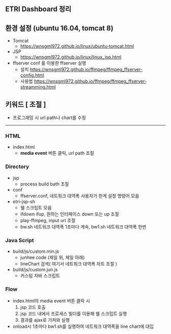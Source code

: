 
## ETRI Dashboard 정리

## 환경 설정 (ubuntu 16.04, tomcat 8)
* Tomcat
  * <https://wnsgml972.github.io/linux/ubuntu-tomcat.html>
* JSP 
  * <https://wnsgml972.github.io/linux/linux_jsp.html>
* ffserver conf 를 이용한 ffserver 실행 
  * 설치 <https://wnsgml972.github.io/ffmpeg/ffmpeg_ffserver-config.html>
  * 사용법 <https://wnsgml972.github.io/ffmpeg/ffmpeg_ffserver-streamming.html>

## 키워드 [ 조절 ]
* 프로그래밍 시 url path나 chart를 수정

<hr/>

### HTML
* index.html  
  * __media event__ 버튼 클릭, url path 조절

### Directory
* jsp 
  * process build bath 조절
* conf 
  * ffserver.conf,  네트워크 대역폭 사용자가 한계 설정 명령어 모음
* etri-jsp-sh 
  * 쉘 스크립트 모음
  * ifdown ifup, 원하는 인터페이스 down 또는 up 조절
  * play-ffmpeg, input url 조절
  * bw.sh 네트워크 대역폭 1초마다 계속,  bw1.sh 네트워크 대역폭 한번 

### Java Script
* build/js/custom.min.js 
  * junhee code (제일 위, 제일 아래)
  * lineChart 검색( 여기서 네트워크 대역폭 차트 조절 )
* build/js/custom.jun.js  
  * 커스텀 자바 스크립트

### Flow
* index.html의 media event 버튼 클릭 시 
  1. jsp 코드 호출 
  2. jsp 코드 내에서 프로세스 빌더를 이용해 쉘 스크립트 실행 
  3. 결과를 ajax로 가져와 실행 
* onload시 1초마다 bw1.sh를 실행하여 네트워크 대역폭을 line chart에 대입

